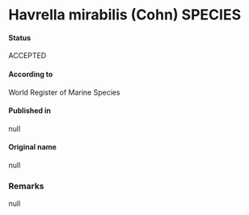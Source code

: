 # Havrella mirabilis (Cohn) SPECIES

#### Status
ACCEPTED

#### According to
World Register of Marine Species

#### Published in
null

#### Original name
null

### Remarks
null